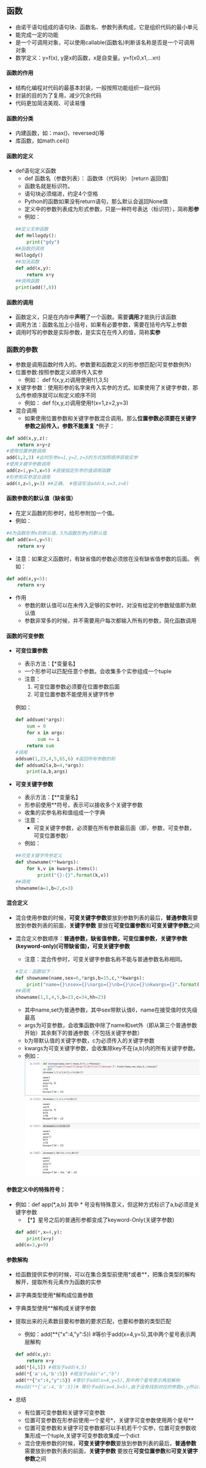 ## 函数
* 由诺干语句组成的语句块、函数名、参数列表构成，它是组织代码的最小单元
* 能完成一定的功能
* 是一个可调用对象，可以使用callable(函数名)判断该名称是否是一个可调用对象
* 数学定义：y=f(x), y是x的函数，x是自变量。y=f(x0,x1,...xn)  
#### 函数的作用
* 结构化编程对代码的最基本封装，一般按照功能组织一段代码
* 封装的目的为了复用，减少冗余代码
* 代码更加简洁美观、可读易懂
#### 函数的分类
* 内建函数，如：max()、reversed()等
* 库函数，如math.ceil()  
#### 函数的定义
* def语句定义函数
    * def 函数名（参数列表）：
        函数体（代码块）
        [return 返回值]
    * 函数名就是标识符。
    * 语句块必须缩进，约定4个空格
    * Python的函数如果没有return语句，那么默认会返回None值
    * 定义中的参数列表成为形式参数，只是一种符号表达（标识符），简称**形参**
    * 例如：
    ````python
    ##定义无参函数
    def Hellogdy():
        print("gdy")
    ##函数的调用
    Hellogdy()
    ##加法函数
    def add(x,y):
        return x+y
    ##调用函数
    print(add(7,8))
    ````  
#### 函数的调用
* 函数定义，只是在内存中**声明**了一个函数。需要**调用**才能执行该函数
* 调用方法：函数名加上小括号，如果有必要参数，需要在括号内写上参数
* 调用时写的参数是实际参数，是实实在在传入的值，简称**实参**
### 函数的参数
* 参数是调用函数时传入的。参数要和函数定义的形参想匹配(可变参数例外)
* 位置参数:按照参数定义顺序传入实参
    * 例如： def f(x,y,z)调用使用f(1,3,5)
* 关键字参数：使用形参的名字来传入实参的方式。如果使用了关键字参数，那么传参顺序就可以和定义顺序不同
    * 例如： def f(x,y,z)调用使用f(x=1,z=2,y=3) 
* 混合调用
    * 如果使用位置参数和关键字参数混合调用。那么**位置参数必须要在关键字参数之前传入，参数不能重复**
*例子：
````python
def add(x,y,z):
    return x+y+z
#使用位置参数调用
add(1,2,3) #此时形参x=1,y=2,z=3的方式按照顺序获取实参
#使用关键字参数调用
add(z=1,y=3,x=5) #直接指定形参的值调用函数
#形参和实参混合调用
add(4,z=5,y=3) ##正确， #错误写法add(4,x=3,z=8)
````   
#### 函数参数的默认值（缺省值）
* 在定义函数的形参时，给形参附加一个值。
* 例如：
````python
#4为函数形参x的默认值，5为函数形参y的默认值
def add(x=4,y=5):
    return x+y
````  
* 注意：如果定义函数时，有缺省值的参数必须放在没有缺省值参数的后面。
例如：
````python
def add(x,y=5):
    return x+y
````
* 作用
    * 参数的默认值可以在未传入足够的实参时，对没有给定的参数赋值即为默认值
    * 参数非常多的时候，并不需要用户每次都输入所有的参数，简化函数调用  
#### 函数的可变参数
* **可变位置参数**
    * 表示方法：【*变量名】
    * 一个形参可以匹配任意个参数。会收集多个实参组成一个tuple
    * 注意：
        1. 可变位置参数必须要在位置参数后面
        2. 可变位置参数不能使用关键字传参

    例如：
    ````python
    def addsum(*args):
        sum = 0
        for x in args:
            sum += i
        return sum
    #调用
    addsum(1,23,4,5,65,6) #返回所有参数的和
    def addsum2(a,b=4,*args):
        print(a,b,args)
    ````  
* **可变关键字参数**
    * 表示方法：【**变量名】
    * 形参前使用**符号，表示可以接收多个关键字参数
    * 收集的实参名称和值组成一个字典
    * 注意：
        * 可变关键字参数，必须要在所有参数最后面（即，参数，可变参数，可变位置参数）
    * 例如：
    ````python
    ##可变关键字传参定义
    def showname(**kwargs):
        for k,v in kwargs.items():
            print("{}:{}".format(k,v))
    ##调用
    showname(a=1,b=2,c=3)
    ````
#### 混合定义  
* 混合使用参数的时候，**可变关键字参数**要放到参数列表的最后，**普通参数**需要放到参数列表的前面，**关键字参数** 要放在**可变位置参数**和**可变关键字参数**之间
* 混合定义参数顺序：**普通参数，缺省值参数，可变位置参数，关键字参数(keyword-only)(可带缺省值)，可变关键字参数**
    * 注意：混合传参时，可变关键字参数名称不能与普通参数名称相同。

    ````python
    #定义：函数如下： 
    def showname(name,sex=6,*args,b=15,c,**kwargs):
        print("name={}\nsex={}\nargs={}\nb={}\nc={}\nkwargs={}".format(name,sex,args,b,c,kwargs))
    ##调用
    showname(1,5,4,5,b=23,c=34,hh=23)
    ````
    * 其中name,set为普通参数，其中sex带默认值6，name在接受值时优先级最高
    * args为可变参数，会收集函数中除了name和set外（即从第三个普通参数开始）其余剩下的普通参数（不包括关键字参数）
    * b为带默认值的关键字参数，c为必须传入的关键字参数
    * kwargs为可变关键字参数，会收集除key不在{a,b}内的所有关键字参数。  
    * 例如：
    ![fun001](https://raw.githubusercontent.com/1263351411/xdd.github.io/master/img/fun001.jpg)  
#### 参数定义中的特殊符号：
* 例如：def app(*,a,b) 其中 * 号没有特殊意义，但这种方式标识了a,b必须是关键字参数
    * 【*】星号之后的普通形参都变成了keyword-Only(关键字参数)
    ````python  
    def add(*,x=4,y):
        print(x+y)
    add(x=3,y=9)
    ```` 
#### 参数解构
* 给函数提供实参的时候，可以在集合类型前使用*或者**，把集合类型的解构解开，提取所有元素作为函数的实参
* 非字典类型使用*解构成位置参数
* 字典类型使用**解构成关键字参数
* 提取出来的元素数目要和参数的要求匹配，也要和参数的类型匹配
    * 例如：add(**{"x":4,"y":5}) #等价于add(x=4,y=5),其中两个星号表示两层解构
    ````python
    def add(x,y):
        return x+y
    add(*[4,5]) #相当于add(4,5)
    add(*{'a':4,'b':5}) #相当于add("a","b")
    add(**{"x":4,"y":5}) #等价于add(x=4,y=5),其中两个星号表示两层解构
    ##add(**{'a':4,'b':5})# 等价于add(a=4,b=5),由于没有找到对应的参数x,y所以会出错
    ````

* 总结
    * 有位置可变参数和关键字可变参数
    * 位置可变参数在形参前使用一个星号*，关键字可变参数使用两个星号**
    * 位置可变参数和关键字可变参数都可以手机若干个实参，位置可变参数收集形成一个tuple,关键字可变参数收集成一个dict
    * 混合使用参数的时候，**可变关键字参数**要放到参数列表的最后，**普通参数**需要放到参数列表的前面，**关键字参数** 要放在**可变位置参数**和**可变关键字参数**之间




